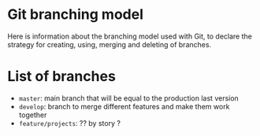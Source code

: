 # Git branching model
Here is information about the branching model used with Git, to declare the strategy for creating, using, merging and deleting of branches.

# List of branches
- `master`: main branch that will be equal to the production last version
- `develop`: branch to merge different features and make them work together
- `feature/projects`: ?? by story ?